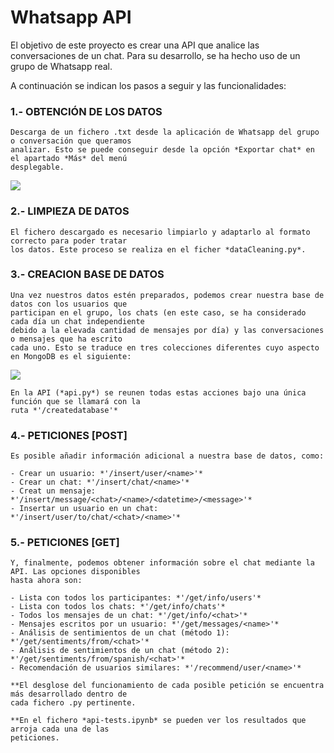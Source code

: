 # Whatsapp API

El objetivo de este proyecto es crear una API que analice las conversaciones de un chat. Para su desarrollo, se ha hecho uso de un grupo de Whatsapp real.

A continuación se indican los pasos a seguir y las funcionalidades:

### 1.- OBTENCIÓN DE LOS DATOS

    Descarga de un fichero .txt desde la aplicación de Whatsapp del grupo o conversación que queramos
    analizar. Esto se puede conseguir desde la opción *Exportar chat* en el apartado *Más* del menú
    desplegable.

![](https://github.com/Shurlena/whatsapp-API/blob/master/images/whatsapp-file.jpeg)

### 2.- LIMPIEZA DE DATOS

    El fichero descargado es necesario limpiarlo y adaptarlo al formato correcto para poder tratar
    los datos. Este proceso se realiza en el ficher *dataCleaning.py*.

### 3.- CREACION BASE DE DATOS

    Una vez nuestros datos estén preparados, podemos crear nuestra base de datos con los usuarios que
    participan en el grupo, los chats (en este caso, se ha considerado cada día un chat independiente
    debido a la elevada cantidad de mensajes por día) y las conversaciones o mensajes que ha escrito
    cada uno. Esto se traduce en tres colecciones diferentes cuyo aspecto en MongoDB es el siguiente:

![](https://github.com/Shurlena/whatsapp-API/blob/master/images/apichat-mongodb.png)

    En la API (*api.py*) se reunen todas estas acciones bajo una única función que se llamará con la
    ruta *'/createdatabase'*

### 4.- PETICIONES [POST]

    Es posible añadir información adicional a nuestra base de datos, como:

    - Crear un usuario: *'/insert/user/<name>'*
    - Crear un chat: *'/insert/chat/<name>'*
    - Creat un mensaje: *'/insert/message/<chat>/<name>/<datetime>/<message>'*
    - Insertar un usuario en un chat: *'/insert/user/to/chat/<chat>/<name>'*

### 5.- PETICIONES [GET]

    Y, finalmente, podemos obtener información sobre el chat mediante la API. Las opciones disponibles
    hasta ahora son:

    - Lista con todos los participantes: *'/get/info/users'*
    - Lista con todos los chats: *'/get/info/chats'*
    - Todos los mensajes de un chat: *'/get/info/<chat>'*
    - Mensajes escritos por un usuario: *'/get/messages/<name>'*
    - Análisis de sentimientos de un chat (método 1): *'/get/sentiments/from/<chat>'*
    - Análisis de sentimientos de un chat (método 2): *'/get/sentiments/from/spanish/<chat>'*
    - Recomendación de usuarios similares: *'/recommend/user/<name>'*

    **El desglose del funcionamiento de cada posible petición se encuentra más desarrollado dentro de
    cada fichero .py pertinente.

    **En el fichero *api-tests.ipynb* se pueden ver los resultados que arroja cada una de las
    peticiones.